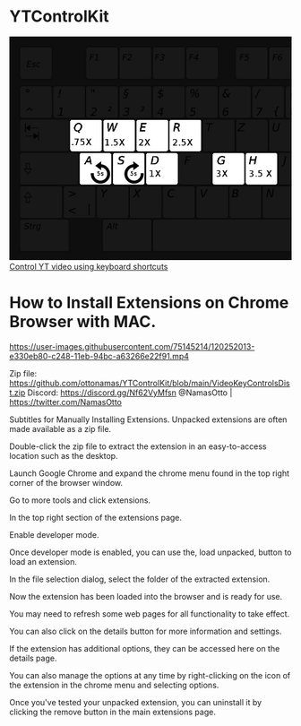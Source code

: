 # YTControlKit
![alt text](https://github.com/ottonamas/YTControlKit/blob/main/hkeys.jpg)
[Control YT video using keyboard shortcuts](https://youtu.be/JmOr2gvKSV4)

# How to Install Extensions on Chrome Browser with MAC.
https://user-images.githubusercontent.com/75145214/120252013-e330eb80-c248-11eb-94bc-a63266e22f91.mp4

Zip file: https://github.com/ottonamas/YTControlKit/blob/main/VideoKeyControlsDist.zip 
Discord: https://discord.gg/Nf62VyMfsn
@NamasOtto | https://twitter.com/NamasOtto

Subtitles for Manually Installing Extensions.
Unpacked extensions are often made available as a zip file. 

Double-click the
zip file to extract the extension in an
easy-to-access location such as the
desktop. 

Launch Google Chrome and expand
the chrome menu found in the top right
corner of the browser window. 

Go to more tools and click extensions.

In the top right section of the extensions page.

Enable developer mode. 

Once developer mode is enabled, you can use the, load
unpacked, button to load an extension. 

In the file selection dialog, select the
folder of the extracted extension. 

Now the extension has been loaded into the
browser and is ready for use. 

You may need to refresh some web pages for all
functionality to take effect. 

You can also click on the details button for
more information and settings. 

If the extension has additional options, they
can be accessed here on the details page.

You can also manage the options at any
time by right-clicking on the icon of
the extension in the chrome menu and
selecting options. 

Once you've tested your unpacked extension, you can
uninstall it by clicking the remove button in the main extensions page.

